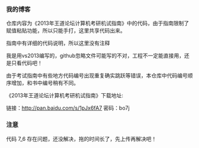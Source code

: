 ### 我的博客

仓库内容为《2013年王道论坛计算机考研机试指南》中的代码，由于指南限制了赋值粘贴功能，所以只能手打，这里共享代码出来。

指南中有详细的代码说明，所以这里没有注释

我是用vs2013编写的，github忽略文件可能写的不对，工程不一定能直接用，还是只看代码吧！

由于考试指南中有些地方代码编号出现重复确实跳跃等错误，本仓库中代码编号顺序增加，和书中编号稍有不同。

《2013年王道论坛计算机考研机试指南》下载地址:

链接：http://pan.baidu.com/s/1pJx6fA7 密码：bo7j

### 注意

代码 7_6 存在问题，还没解决，拖的时间长了，先上传再解决吧！


